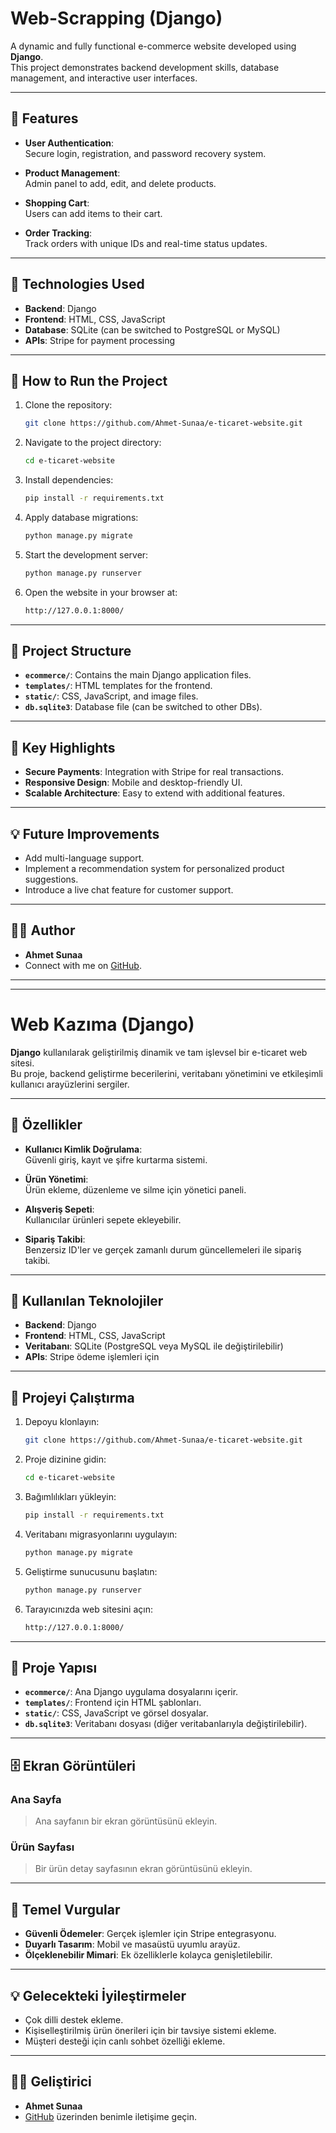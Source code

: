 
# Web-Scrapping (Django)

A dynamic and fully functional e-commerce website developed using **Django**.  
This project demonstrates backend development skills, database management, and interactive user interfaces.

---

## 📱 Features
- **User Authentication**:  
  Secure login, registration, and password recovery system.

- **Product Management**:  
  Admin panel to add, edit, and delete products.

- **Shopping Cart**:  
  Users can add items to their cart.

- **Order Tracking**:  
  Track orders with unique IDs and real-time status updates.

---

## 🔧 Technologies Used
- **Backend**: Django  
- **Frontend**: HTML, CSS, JavaScript  
- **Database**: SQLite (can be switched to PostgreSQL or MySQL)  
- **APIs**: Stripe for payment processing  

---

## 🚀 How to Run the Project
1. Clone the repository:  
   ```bash
   git clone https://github.com/Ahmet-Sunaa/e-ticaret-website.git
   ```

2. Navigate to the project directory:
   ```bash
   cd e-ticaret-website
   ```

3. Install dependencies:
   ```bash
   pip install -r requirements.txt
   ```

4. Apply database migrations:
   ```bash
   python manage.py migrate
   ```

5. Start the development server:
   ```bash
   python manage.py runserver
   ```

6. Open the website in your browser at:
   ```bash
   http://127.0.0.1:8000/
   ```

---

## 📂 Project Structure
- **`ecommerce/`**: Contains the main Django application files.  
- **`templates/`**: HTML templates for the frontend.  
- **`static/`**: CSS, JavaScript, and image files.  
- **`db.sqlite3`**: Database file (can be switched to other DBs).  

---

## 🌟 Key Highlights
- **Secure Payments**: Integration with Stripe for real transactions.
- **Responsive Design**: Mobile and desktop-friendly UI.
- **Scalable Architecture**: Easy to extend with additional features.

---

## 💡 Future Improvements
- Add multi-language support.
- Implement a recommendation system for personalized product suggestions.
- Introduce a live chat feature for customer support.

---

## 🤵‍♂️ Author
- **Ahmet Sunaa**  
- Connect with me on [GitHub](https://github.com/Ahmet-Sunaa).

---

---

# Web Kazıma (Django)

**Django** kullanılarak geliştirilmiş dinamik ve tam işlevsel bir e-ticaret web sitesi.  
Bu proje, backend geliştirme becerilerini, veritabanı yönetimini ve etkileşimli kullanıcı arayüzlerini sergiler.

---

## 📱 Özellikler
- **Kullanıcı Kimlik Doğrulama**:  
  Güvenli giriş, kayıt ve şifre kurtarma sistemi.

- **Ürün Yönetimi**:  
  Ürün ekleme, düzenleme ve silme için yönetici paneli.

- **Alışveriş Sepeti**:  
  Kullanıcılar ürünleri sepete ekleyebilir.

- **Sipariş Takibi**:  
  Benzersiz ID'ler ve gerçek zamanlı durum güncellemeleri ile sipariş takibi.

---

## 🔧 Kullanılan Teknolojiler
- **Backend**: Django  
- **Frontend**: HTML, CSS, JavaScript  
- **Veritabanı**: SQLite (PostgreSQL veya MySQL ile değiştirilebilir)  
- **APIs**: Stripe ödeme işlemleri için  

---

## 🚀 Projeyi Çalıştırma
1. Depoyu klonlayın:  
   ```bash
   git clone https://github.com/Ahmet-Sunaa/e-ticaret-website.git
   ```

2. Proje dizinine gidin:
   ```bash
   cd e-ticaret-website
   ```

3. Bağımlılıkları yükleyin:
   ```bash
   pip install -r requirements.txt
   ```

4. Veritabanı migrasyonlarını uygulayın:
   ```bash
   python manage.py migrate
   ```

5. Geliştirme sunucusunu başlatın:
   ```bash
   python manage.py runserver
   ```

6. Tarayıcınızda web sitesini açın:
   ```bash
   http://127.0.0.1:8000/
   ```

---

## 📂 Proje Yapısı
- **`ecommerce/`**: Ana Django uygulama dosyalarını içerir.  
- **`templates/`**: Frontend için HTML şablonları.  
- **`static/`**: CSS, JavaScript ve görsel dosyalar.  
- **`db.sqlite3`**: Veritabanı dosyası (diğer veritabanlarıyla değiştirilebilir).  

---

## 🗄 Ekran Görüntüleri

### Ana Sayfa
> Ana sayfanın bir ekran görüntüsünü ekleyin.

### Ürün Sayfası
> Bir ürün detay sayfasının ekran görüntüsünü ekleyin.

---

## 🌟 Temel Vurgular
- **Güvenli Ödemeler**: Gerçek işlemler için Stripe entegrasyonu.
- **Duyarlı Tasarım**: Mobil ve masaüstü uyumlu arayüz.
- **Ölçeklenebilir Mimari**: Ek özelliklerle kolayca genişletilebilir.

---

## 💡 Gelecekteki İyileştirmeler
- Çok dilli destek ekleme.
- Kişiselleştirilmiş ürün önerileri için bir tavsiye sistemi ekleme.
- Müşteri desteği için canlı sohbet özelliği ekleme.

---

## 🤵‍♂️ Geliştirici
- **Ahmet Sunaa**  
- [GitHub](https://github.com/Ahmet-Sunaa) üzerinden benimle iletişime geçin.
